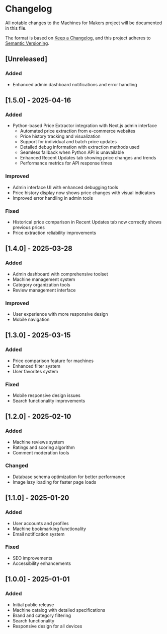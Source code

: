 # Changelog

All notable changes to the Machines for Makers project will be documented in this file.

The format is based on [Keep a Changelog](https://keepachangelog.com/en/1.0.0/),
and this project adheres to [Semantic Versioning](https://semver.org/spec/v2.0.0.html).

## [Unreleased]

### Added
- Enhanced admin dashboard notifications and error handling

## [1.5.0] - 2025-04-16

### Added
- Python-based Price Extractor integration with Next.js admin interface
  - Automated price extraction from e-commerce websites
  - Price history tracking and visualization
  - Support for individual and batch price updates
  - Detailed debug information with extraction methods used
  - Seamless fallback when Python API is unavailable
  - Enhanced Recent Updates tab showing price changes and trends
  - Performance metrics for API response times

### Improved
- Admin interface UI with enhanced debugging tools
- Price history display now shows price changes with visual indicators
- Improved error handling in admin tools

### Fixed
- Historical price comparison in Recent Updates tab now correctly shows previous prices
- Price extraction reliability improvements

## [1.4.0] - 2025-03-28

### Added
- Admin dashboard with comprehensive toolset
- Machine management system
- Category organization tools
- Review management interface

### Improved
- User experience with more responsive design
- Mobile navigation

## [1.3.0] - 2025-03-15

### Added
- Price comparison feature for machines
- Enhanced filter system
- User favorites system

### Fixed
- Mobile responsive design issues
- Search functionality improvements

## [1.2.0] - 2025-02-10

### Added
- Machine reviews system
- Ratings and scoring algorithm
- Comment moderation tools

### Changed
- Database schema optimization for better performance
- Image lazy loading for faster page loads

## [1.1.0] - 2025-01-20

### Added
- User accounts and profiles
- Machine bookmarking functionality
- Email notification system

### Fixed
- SEO improvements
- Accessibility enhancements

## [1.0.0] - 2025-01-01

### Added
- Initial public release
- Machine catalog with detailed specifications
- Brand and category filtering
- Search functionality
- Responsive design for all devices 